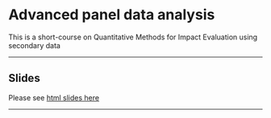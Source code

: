 # Advanced panel data analysis

This is a short-course on Quantitative Methods for Impact Evaluation using secondary data

---

## Slides

Please see [html slides here](https://ruettenauer.github.io/advanced_panel/)

---
